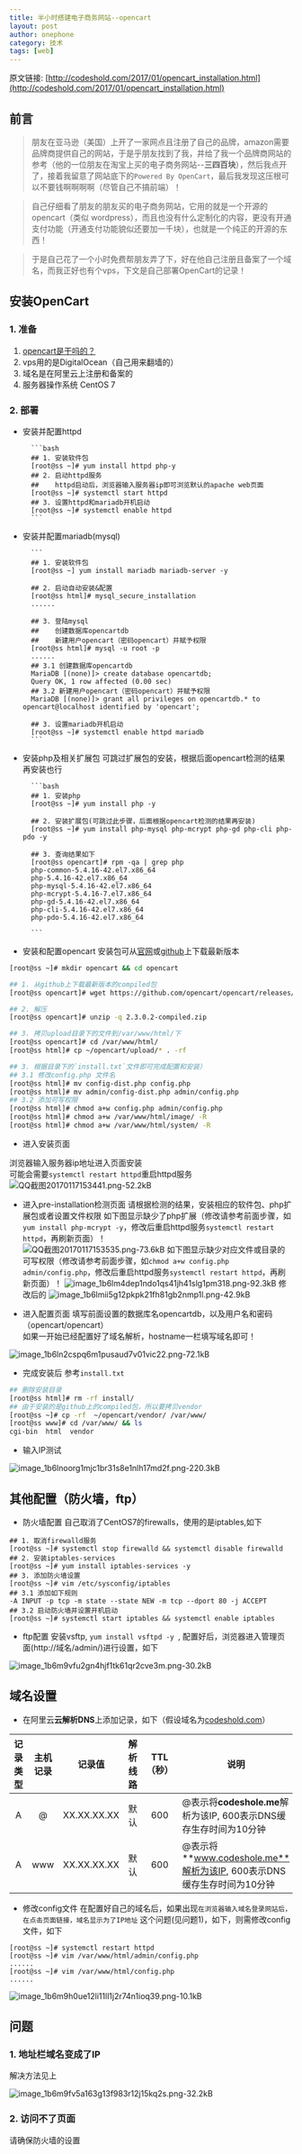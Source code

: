 ```yaml
---
title: 半小时搭建电子商务网站--opencart
layout: post
author: onephone
category: 技术
tags: [web]
---
```

原文链接: [http://codeshold.com/2017/01/opencart_installation.html](http://codeshold.com/2017/01/opencart_installation.html)  


## 前言

> 朋友在亚马逊（美国）上开了一家网点且注册了自己的品牌，amazon需要品牌商提供自己的网站，于是乎朋友找到了我，并给了我一个品牌商网站的参考（他的一位朋友在淘宝上买的电子商务网站--**三四百块**），然后我点开了，接着我留意了网站底下的`Powered By OpenCart`，最后我发现这压根可以不要钱啊啊啊啊（尽管自己不搞前端）！


> 自己仔细看了朋友的朋友买的电子商务网站，它用的就是一个开源的opencart（类似 wordpress），而且也没有什么定制化的内容，更没有开通支付功能（开通支付功能貌似还要加一千块），也就是一个纯正的开源的东西！

> 于是自己花了一个小时免费帮朋友弄了下，好在他自己注册且备案了一个域名，而我正好也有个vps，下文是自己部署OpenCart的记录！



## 安装OpenCart

### 1. 准备

1. [opencart是干吗的？][1]
2. vps用的是DigitalOcean（自己用来翻墙的）
3. 域名是在阿里云上注册和备案的
4. 服务器操作系统 CentOS 7

### 2. 部署

- 安装并配置httpd

        ```bash
        ## 1. 安装软件包
        [root@ss ~]# yum install httpd php-y
        ## 2. 启动httpd服务
        ##    httpd启动后，浏览器输入服务器ip即可浏览默认的apache web页面
        [root@ss ~]# systemctl start httpd
        ## 3. 设置httpd和mariadb开机启动
        [root@ss ~]# systemctl enable httpd
        ```

- 安装并配置mariadb(mysql)

        ```
        ## 1. 安装软件包
        [root@ss ~] yum install mariadb mariadb-server -y

        ## 2. 启动自动安装&配置
        [root@ss html]# mysql_secure_installation 
        ......

        ## 3. 登陆mysql
        ##    创建数据库opencartdb
        ##    新建用户opencart（密码opencart）并赋予权限
        [root@ss html]# mysql -u root -p
        ......
        ## 3.1 创建数据库opencartdb
        MariaDB [(none)]> create database opencartdb;
        Query OK, 1 row affected (0.00 sec)
        ## 3.2 新建用户opencart（密码opencart）并赋予权限
        MariaDB [(none)]> grant all privileges on opencartdb.* to opencart@localhost identified by 'opencart';

        ## 3. 设置mariadb开机启动
        [root@ss ~]# systemctl enable httpd mariadb
        ```

- 安装php及相关扩展包
可跳过扩展包的安装，根据后面opencart检测的结果再安装也行

        ```bash
        ## 1. 安装php
        [root@ss ~]# yum install php -y

        ## 2. 安装扩展包(可跳过此步骤，后面根据opencart检测的结果再安装)
        [root@ss ~]# yum install php-mysql php-mcrypt php-gd php-cli php-pdo -y

        ## 3. 查询结果如下
        [root@ss opencart]# rpm -qa | grep php
        php-common-5.4.16-42.el7.x86_64
        php-5.4.16-42.el7.x86_64
        php-mysql-5.4.16-42.el7.x86_64
        php-mcrypt-5.4.16-7.el7.x86_64
        php-gd-5.4.16-42.el7.x86_64
        php-cli-5.4.16-42.el7.x86_64
        php-pdo-5.4.16-42.el7.x86_64

        ```

- 安装和配置opencart
安装包可从[官网][2]或[github][3]上下载最新版本

```bash
[root@ss ~]# mkdir opencart && cd opencart

## 1. 从github上下载最新版本的compiled包
[root@ss opencart]# wget https://github.com/opencart/opencart/releases/download/2.3.0.2/2.3.0.2-compiled.zip

## 2. 解压
[root@ss opencart]# unzip -q 2.3.0.2-compiled.zip

## 3. 拷贝upload目录下的文件到/var/www/html/下
[root@ss opencart]# cd /var/www/html/
[root@ss html]# cp ~/opencart/upload/* . -rf

## 3. 根据目录下的`install.txt`文件即可完成配置和安装）
## 3.1 修改config.php 文件名
[root@ss html]# mv config-dist.php config.php
[root@ss html]# mv admin/config-dist.php admin/config.php
## 3.2 添加可写权限
[root@ss html]# chmod a+w config.php admin/config.php 
[root@ss html]# chmod a+w /var/www/html/image/ -R
[root@ss html]# chmod a+w /var/www/html/system/ -R
```


- 进入安装页面

浏览器输入服务器ip地址进入页面安装  
可能会需要`systemctl restart httpd`重启httpd服务
![QQ截图20170117153441.png-52.2kB][4]


- 进入pre-installation检测页面
请根据检测的结果，安装相应的软件包、php扩展包或者设置文件权限
如下图显示缺少了php扩展（修改请参考前面步骤，如`yum install php-mcrypt -y`，修改后重启httpd服务`systemctl restart httpd`，再刷新页面）！  
![QQ截图20170117153535.png-73.6kB][5]
如下图显示缺少对应文件或目录的可写权限（修改请参考前面步骤，如`chmod a+w config.php admin/config.php`，修改后重启httpd服务`systemctl restart httpd`，再刷新页面）！
![image_1b6lm4dep1ndo1qs41jh41slg1pm318.png-92.3kB][6]
修改后的
![image_1b6lmii5g12pkpk21fh81gb2nmp1l.png-42.9kB][7]

- 进入配置页面 
填写前面设置的数据库名opencartdb，以及用户名和密码（opencart/opencart）  
如果一开始已经配置好了域名解析，hostname一栏填写域名即可！

![image_1b6ln2cspq6m1pusaud7v01vic22.png-72.1kB][8]

- 完成安装后
参考`install.txt`

```bash
## 删除安装目录
[root@ss html]# rm -rf install/
## 由于安装的是github上的compiled包，所以要拷贝vendor
[root@ss ~]# cp -rf  ~/opencart/vendor/ /var/www/
[root@ss www]# cd /var/www/ && ls 
cgi-bin  html  vendor
```

- 输入IP测试

![image_1b6lnoorg1mjc1br31s8e1nlh17md2f.png-220.3kB][9]

## 其他配置（防火墙，ftp）
- 防火墙配置
自己取消了CentOS7的firewalls，使用的是iptables,如下

```
## 1. 取消firewalld服务
[root@ss ~]# systemctl stop firewalld && systemctl disable firewalld
## 2. 安装iptables-services
[root@ss ~]# yum install iptables-services -y 
## 3. 添加防火墙设置
[root@ss ~]# vim /etc/sysconfig/iptables
## 3.1 添加如下规则
-A INPUT -p tcp -m state --state NEW -m tcp --dport 80 -j ACCEPT
## 3.2 启动防火墙并设置开机启动
[root@ss ~]# systemctl start iptables && systemctl enable iptables
```


- ftp配置
安装vsftp, `yum install vsftpd -y `, 配置好后，浏览器进入管理页面(http://域名/admin/)进行设置，如下

![image_1b6m9vfu2gn4hjf1tk61qr2cve3m.png-30.2kB][10]

## 域名设置
- 在阿里云**云解析DNS**上添加记录，如下（假设域名为[codeshold.com][11]）

|记录类型|主机记录|记录值|解析线路|TTL（秒）|说明|
|:------:|:------:|:----:|:------:|:-------:|----|
|A|@|XX.XX.XX.XX|默认|600|@表示将**codeshole.me**解析为该IP, 600表示DNS缓存生存时间为10分钟|
|A|www|XX.XX.XX.XX|默认|600|@表示将**www.codeshole.me**解析为该IP, 600表示DNS缓存生存时间为10分钟|


- 修改config文件
在配置好自己的域名后，如果出现`在浏览器输入域名登录网站后，在点击页面链接，域名显示为了IP地址` 这个问题(见问题1)，如下，则需修改config文件，如下

```
[root@ss ~]# systemctl restart httpd
[root@ss ~]# vim /var/www/html/admin/config.php 
......
[root@ss ~]# vim /var/www/html/config.php 
......
```

![image_1b6m9h0ue12li11ll1j2r74n1ioq39.png-10.1kB][12]

## 问题

### 1. 地址栏域名变成了IP

解决方法见上

![image_1b6m9fv5a163g13f983r12j15kq2s.png-32.2kB][13]

### 2. 访问不了页面

请确保防火墙的设置


  [1]: https://www.opencart.com/
  [2]: https://www.opencart.com/
  [3]: https://github.com/opencart/opencart/releases/download/
  [4]: http://static.zybuluo.com/wuzhimang/cma1g144mc4z30dayuggeqi8/QQ%E6%88%AA%E5%9B%BE20170117153441.png
  [5]: http://static.zybuluo.com/wuzhimang/nsisvfuabzn780ce0o5ya35w/QQ%E6%88%AA%E5%9B%BE20170117153535.png
  [6]: http://static.zybuluo.com/wuzhimang/c4cv7mffg2b7jsydikp2ht7h/image_1b6lm4dep1ndo1qs41jh41slg1pm318.png
  [7]: http://static.zybuluo.com/wuzhimang/b9ozbi8kcmgq51rjoey3fo3d/image_1b6lmii5g12pkpk21fh81gb2nmp1l.png
  [8]: http://static.zybuluo.com/wuzhimang/5bh6zmkvcbo696w482vgt14t/image_1b6ln2cspq6m1pusaud7v01vic22.png
  [9]: http://static.zybuluo.com/wuzhimang/6x4yzgckm8qhihwng1llns6e/image_1b6lnoorg1mjc1br31s8e1nlh17md2f.png
  [10]: http://static.zybuluo.com/wuzhimang/y52eu99nu78qqewdtj8zp2jn/image_1b6m9vfu2gn4hjf1tk61qr2cve3m.png
  [11]: http://codeshold.com/
  [12]: http://static.zybuluo.com/wuzhimang/nebcut87qu5sl67i8gm68mot/image_1b6m9h0ue12li11ll1j2r74n1ioq39.png
  [13]: http://static.zybuluo.com/wuzhimang/hlp1pc2ej3q1e6koqpcbzh2d/image_1b6m9fv5a163g13f983r12j15kq2s.png
